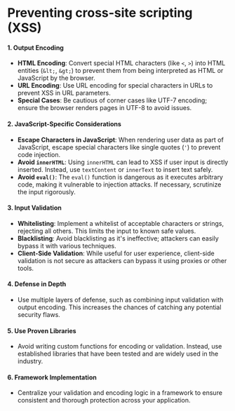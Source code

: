 # Preventing cross-site scripting (XSS)

#### 1. **Output Encoding**

* **HTML Encoding**: Convert special HTML characters (like `<`, `>`) into HTML entities (`&lt;`, `&gt;`) to prevent them from being interpreted as HTML or JavaScript by the browser.
* **URL Encoding**: Use URL encoding for special characters in URLs to prevent XSS in URL parameters.
* **Special Cases**: Be cautious of corner cases like UTF-7 encoding; ensure the browser renders pages in UTF-8 to avoid issues.

#### 2. **JavaScript-Specific Considerations**

* **Escape Characters in JavaScript**: When rendering user data as part of JavaScript, escape special characters like single quotes (`'`) to prevent code injection.
* **Avoid `innerHTML`**: Using `innerHTML` can lead to XSS if user input is directly inserted. Instead, use `textContent` or `innerText` to insert text safely.
* **Avoid `eval()`**: The `eval()` function is dangerous as it executes arbitrary code, making it vulnerable to injection attacks. If necessary, scrutinize the input rigorously.

#### 3. **Input Validation**

* **Whitelisting**: Implement a whitelist of acceptable characters or strings, rejecting all others. This limits the input to known safe values.
* **Blacklisting**: Avoid blacklisting as it's ineffective; attackers can easily bypass it with various techniques.
* **Client-Side Validation**: While useful for user experience, client-side validation is not secure as attackers can bypass it using proxies or other tools.

#### 4. **Defense in Depth**

* Use multiple layers of defense, such as combining input validation with output encoding. This increases the chances of catching any potential security flaws.

#### 5. **Use Proven Libraries**

* Avoid writing custom functions for encoding or validation. Instead, use established libraries that have been tested and are widely used in the industry.

#### 6. **Framework Implementation**

* Centralize your validation and encoding logic in a framework to ensure consistent and thorough protection across your application.
